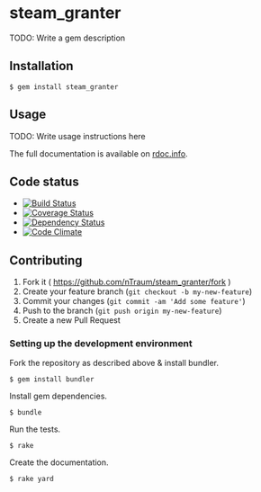 # steam_granter

TODO: Write a gem description

## Installation

    $ gem install steam_granter

## Usage

TODO: Write usage instructions here

The full documentation is available on [rdoc.info](http://rdoc.info/github/nTraum/steam_granter).

## Code status

* [![Build Status](https://travis-ci.org/nTraum/steam_granter.svg?branch=master)](https://travis-ci.org/nTraum/steam_granter)
* [![Coverage Status](https://coveralls.io/repos/nTraum/steam_granter/badge.png?branch=master)](https://coveralls.io/r/nTraum/steam_granter?branch=master)
* [![Dependency Status](https://gemnasium.com/nTraum/steam_granter.svg)](https://gemnasium.com/nTraum/steam_granter)
* [![Code Climate](https://codeclimate.com/github/nTraum/steam_granter.png)](https://codeclimate.com/github/nTraum/steam_granter)

## Contributing

1. Fork it ( https://github.com/nTraum/steam_granter/fork )
2. Create your feature branch (`git checkout -b my-new-feature`)
3. Commit your changes (`git commit -am 'Add some feature'`)
4. Push to the branch (`git push origin my-new-feature`)
5. Create a new Pull Request

### Setting up the development environment

Fork the repository as described above & install bundler.

    $ gem install bundler

Install gem dependencies.

    $ bundle

Run the tests.

    $ rake

Create the documentation.

    $ rake yard
